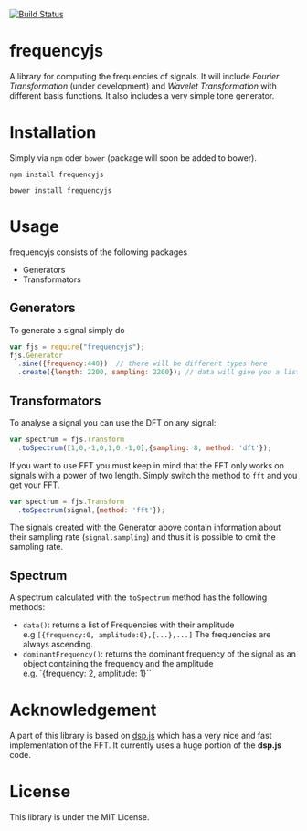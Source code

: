[![Build Status](https://travis-ci.org/LittleHelicase/frequencyjs.svg)](https://travis-ci.org/LittleHelicase/frequencyjs)

# frequencyjs

A library for computing the frequencies of signals. It will include 
*Fourier Transformation* (under development) and *Wavelet Transformation* with
different basis functions. It also includes a very simple tone generator.

# Installation

Simply via `npm` oder `bower` (package will soon be added to bower).

```
npm install frequencyjs
```

```
bower install frequencyjs
```

# Usage

frequencyjs consists of the following packages

 - Generators
 - Transformators

## Generators

To generate a signal simply do

```javascript
var fjs = require("frequencyjs");
fjs.Generator
  .sine({frequency:440})  // there will be different types here
  .create({length: 2200, sampling: 2200}); // data will give you a list of objects [{t:0,value:0},...]
```

## Transformators

To analyse a signal you can use the DFT on any signal:

```javascript
var spectrum = fjs.Transform
  .toSpectrum([1,0,-1,0,1,0,-1,0],{sampling: 8, method: 'dft'});
```

If you want to use FFT you must keep in mind that the FFT only works on signals with a power of two length. Simply switch the method to `fft` and you get your FFT.

```javascript
var spectrum = fjs.Transform
  .toSpectrum(signal,{method: 'fft'});
```

The signals created with the Generator above contain information about their sampling rate (`signal.sampling`) and thus it is possible to omit the sampling rate.

## Spectrum

A spectrum calculated with the `toSpectrum` method has the following methods:

 - `data()`: returns a list of Frequencies with their amplitude <br>
  e.g `[{frequency:0, amplitude:0},{...},...]`
  The frequencies are always ascending.
 - `dominantFrequency()`: returns the dominant frequency of the signal as an object containing the frequency and the amplitude <br>
  e.g. `{frequency: 2, amplitude: 1}``

# Acknowledgement

A part of this library is based on [dsp.js](https://github.com/corbanbrook/dsp.js)
which has a very nice and fast implementation of the FFT. It currently uses
a huge portion of the **dsp.js** code.

# License

This library is under the MIT License.
